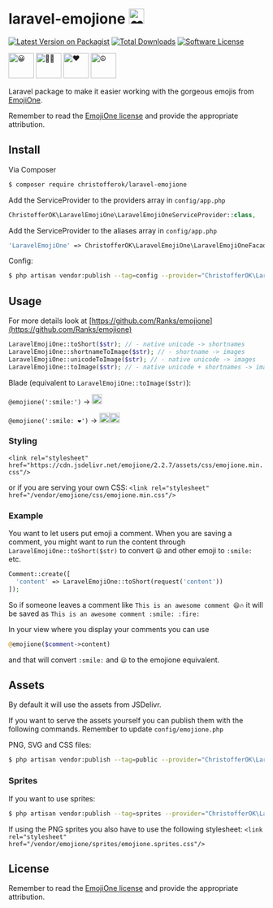 # laravel-emojione <img alt="❤️" width="30" src="https://cdn.jsdelivr.net/emojione/assets/svg/2764.svg?v=2.2.7">

[![Latest Version on Packagist][ico-version]][link-packagist]
[![Total Downloads][ico-downloads]][link-downloads]
[![Software License][ico-license]](LICENSE.md)

<img alt="😀" width="50" src="https://cdn.jsdelivr.net/emojione/assets/svg/1f600.svg?v=2.2.7">
<img alt="🏋🏼" width="50" src="https://cdn.jsdelivr.net/emojione/assets/svg/1f3cb-1f3fc.svg?v=2.2.7">
<img alt="❤️" width="50" src="https://cdn.jsdelivr.net/emojione/assets/svg/2764.svg?v=2.2.7">
<img alt="☮" width="50" src="https://cdn.jsdelivr.net/emojione/assets/svg/262e.svg?v=2.2.7">


Laravel package to make it easier working with the gorgeous emojis from [EmojiOne](http://emojione.com/). 

Remember to read the [EmojiOne license](http://emojione.com/licensing/) and provide the appropriate attribution.

## Install

Via Composer

``` bash
$ composer require christofferok/laravel-emojione
```

Add the ServiceProvider to the providers array in `config/app.php`

``` php
ChristofferOK\LaravelEmojiOne\LaravelEmojiOneServiceProvider::class,
```

Add the ServiceProvider to the aliases array in `config/app.php`

``` php
'LaravelEmojiOne' => ChristofferOK\LaravelEmojiOne\LaravelEmojiOneFacade::class,
```

Config:

``` bash
$ php artisan vendor:publish --tag=config --provider="ChristofferOK\LaravelEmojiOne\LaravelEmojiOneServiceProvider"
```

## Usage
For more details look at [https://github.com/Ranks/emojione](https://github.com/Ranks/emojione)

``` php
LaravelEmojiOne::toShort($str); // - native unicode -> shortnames
LaravelEmojiOne::shortnameToImage($str); // - shortname -> images
LaravelEmojiOne::unicodeToImage($str); // - native unicode -> images
LaravelEmojiOne::toImage($str); // - native unicode + shortnames -> images (mixed input)
```

Blade (equivalent to `LaravelEmojiOne::toImage($str)`): 

`@emojione(':smile:')` -> <img alt="😀" width="20" src="https://cdn.jsdelivr.net/emojione/assets/svg/1f600.svg?v=2.2.7">

`@emojione(':smile: ❤️')` -> <img alt="😀" width="20" src="https://cdn.jsdelivr.net/emojione/assets/svg/1f600.svg?v=2.2.7"><img alt="❤️" width="20" src="https://cdn.jsdelivr.net/emojione/assets/svg/2764.svg?v=2.2.7">


### Styling
`<link rel="stylesheet" href="https://cdn.jsdelivr.net/emojione/2.2.7/assets/css/emojione.min.css"/>`

or if you are serving your own CSS:
`<link rel="stylesheet" href="/vendor/emojione/css/emojione.min.css"/>`

### Example
You want to let users put emoji a comment. 
When you are saving a comment, you might want to run the content through `LaravelEmojiOne::toShort($str)` to convert `😄` and other emoji to `:smile:` etc. 

```php
Comment::create([
  'content' => LaravelEmojiOne::toShort(request('content'))
]);
```
So if someone leaves a comment like `This is an awesome comment 😄🔥` it will be saved as `This is an awesome comment :smile: :fire:`

In your view where you display your comments you can use 

```php
@emojione($comment->content)
```
and that will convert `:smile:` and `😄` to the emojione equivalent. 


## Assets
By default it will use the assets from JSDelivr.

If you want to serve the assets yourself you can publish them with the following commands. Remember to update `config/emojione.php`

PNG, SVG and CSS files:

``` bash
$ php artisan vendor:publish --tag=public --provider="ChristofferOK\LaravelEmojiOne\LaravelEmojiOneServiceProvider"
```

### Sprites
If you want to use sprites:

``` bash
$ php artisan vendor:publish --tag=sprites --provider="ChristofferOK\LaravelEmojiOne\LaravelEmojiOneServiceProvider"
```
If using the PNG sprites you also have to use the following stylesheet:
`<link rel="stylesheet" href="/vendor/emojione/sprites/emojione.sprites.css"/>`


## License

Remember to read the [EmojiOne license](http://emojione.com/licensing/) and provide the appropriate attribution.

[ico-version]: https://img.shields.io/packagist/v/christofferok/laravel-emojione.svg?style=flat-square
[ico-license]: https://img.shields.io/badge/license-MIT-brightgreen.svg?style=flat-square
[ico-travis]: https://img.shields.io/travis/christofferok/laravel-emojione/master.svg?style=flat-square
[ico-scrutinizer]: https://img.shields.io/scrutinizer/coverage/g/christofferok/laravel-emojione.svg?style=flat-square
[ico-code-quality]: https://img.shields.io/scrutinizer/g/christofferok/laravel-emojione.svg?style=flat-square
[ico-downloads]: https://img.shields.io/packagist/dt/christofferok/laravel-emojione.svg?style=flat-square

[link-packagist]: https://packagist.org/packages/christofferok/laravel-emojione
[link-travis]: https://travis-ci.org/christofferok/laravel-emojione
[link-scrutinizer]: https://scrutinizer-ci.com/g/christofferok/laravel-emojione/code-structure
[link-code-quality]: https://scrutinizer-ci.com/g/christofferok/laravel-emojione
[link-downloads]: https://packagist.org/packages/christofferok/laravel-emojione
[link-author]: https://github.com/christofferok
